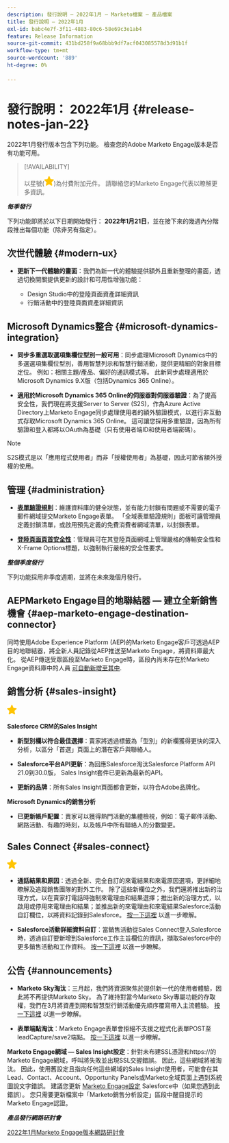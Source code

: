 ```yaml
---
description: 發行說明 — 2022年1月 — Marketo檔案 — 產品檔案
title: 發行說明 — 2022年1月
exl-id: babc4e7f-3f11-4883-80c6-58e69c3e1ab4
feature: Release Information
source-git-commit: 431bd258f9a68bbb9df7acf043085578d3d91b1f
workflow-type: tm+mt
source-wordcount: '889'
ht-degree: 0%

---
```


# 發行說明： 2022年1月 {#release-notes-jan-22}

2022年1月發行版本包含下列功能。 檢查您的Adobe Marketo Engage版本是否有功能可用。

>[!AVAILABILITY]
>
>以星號(![星形](assets/yellow-star.png))為付費附加元件。 請聯絡您的Marketo Engage代表以瞭解更多資訊。

**_每季發行_**

下列功能即將於以下日期開始發行： **2022年1月21日**，並在接下來的幾週內分階段推出每個功能（除非另有指定）。

## 次世代體驗 {#modern-ux}

* **更新下一代體驗的畫面**：我們為新一代的體驗提供額外且重新整理的畫面，透過切換開關提供更新的設計和可用性增強功能：

   * Design Studio中的登陸頁面資產詳細資訊
   * 行銷活動中的登陸頁面資產詳細資訊

## Microsoft Dynamics整合 {#microsoft-dynamics-integration}

* **同步多重選取選項集欄位型別一般可用**：同步處理Microsoft Dynamics中的多選選項集欄位型別，善用智慧列示和智慧行銷活動，提供更精細的對象目標定位。 例如：相關主題/產品、偏好的通訊模式等。 此新同步處理適用於Microsoft Dynamics 9.X版（包括Dynamics 365 Online）。

* **適用於Microsoft Dynamics 365 Online的伺服器對伺服器驗證**：為了提高安全性，我們現在將支援Server to Server (S2S)，作為Azure Active Directory上Marketo Engage同步處理使用者的額外驗證模式，以進行非互動式存取Microsoft Dynamics 365 Online。 這可讓您採用多重驗證，因為所有驗證和登入都將以OAuth為基礎（只有使用者端ID和使用者端密碼）。

>[!NOTE]
>
>S2S模式是以「應用程式使用者」而非「授權使用者」為基礎，因此可節省額外授權的使用。

## 管理 {#administration}

* **[表單驗證規則](/help/marketo/product-docs/administration/settings/global-form-validation-rules.md)**：維護資料庫的健全狀態，並有能力封鎖有問題或不需要的電子郵件網域提交Marketo Engage表單。 「全域表單驗證規則」面板可讓管理員定義封鎖清單，或啟用預先定義的免費消費者網域清單，以封鎖表單。

* **[登陸頁面頁首安全性](/help/marketo/product-docs/administration/settings/landing-page-headers.md)**：管理員可在其登陸頁面網域上管理嚴格的傳輸安全性和X-Frame Options標題，以強制執行嚴格的安全性要求。

**_整個季度發行_**

下列功能採用非季度週期，並將在未來幾個月發行。

## AEPMarketo Engage目的地聯結器 — 建立全新銷售機會 {#aep-marketo-engage-destination-connector}

同時使用Adobe Experience Platform (AEP)的Marketo Engage客戶可透過AEP目的地聯結器，將全新人員記錄從AEP推送至Marketo Engage，將資料庫最大化。 從AEP傳送受眾區段至Marketo Engage時，區段內尚未存在於Marketo Engage資料庫中的人員 [可自動新增至其中](/help/marketo/product-docs/core-marketo-concepts/smart-lists-and-static-lists/static-lists/push-an-adobe-experience-platform-segment-to-a-marketo-static-list.md).

## 銷售分析 {#sales-insight}

![（星形）](assets/yellow-star.png)

**Salesforce CRM的Sales Insight**

* **新型別欄以符合最佳選擇**：賣家將透過標籤為「型別」的新欄獲得更快的深入分析，以區分「首選」頁面上的潛在客戶與聯絡人。

* **Salesforce平台API更新**：為回應Salesforce淘汰Salesforce Platform API 21.0到30.0版， Sales Insight套件已更新為最新的API。

* **更新的品牌**：所有Sales Insight頁面都會更新，以符合Adobe品牌化。

**Microsoft Dynamics的銷售分析**

* **已更新帳戶配置**：賣家可以獲得熱門活動的集體檢視，例如：電子郵件活動、網路活動、有趣的時刻，以及帳戶中所有聯絡人的分數變更。

## Sales Connect {#sales-connect}

![（星形）](assets/yellow-star.png)

* **通話結果和原因**：透過全新、完全自訂的來電結果和來電原因選項，更詳細地瞭解及追蹤銷售團隊的對外工作。 除了這些新欄位之外，我們還將推出新的治理方式，以在賣家打電話時強制來電理由和結果選擇；推出新的治理方式，以啟用或停用來電理由和結果；並推出新的來電理由和來電結果Salesforce活動自訂欄位，以將資料記錄到Salesforce。 [按一下這裡](https://nation.marketo.com/t5/product-blogs/sales-connect-enhancements-to-call-outcomes-q1-22-release/ba-p/319812) 以進一步瞭解。

* **Salesforce活動詳細資料自訂**：當銷售活動從Sales Connect登入Salesforce時，透過自訂要新增到Salesforce工作主旨欄位的資訊，擷取Salesforce中的更多銷售活動和工作資料。 [按一下這裡](https://nation.marketo.com/t5/product-blogs/sales-connect-enahncements-to-activity-logging-to-salesforce-q1/ba-p/319819) 以進一步瞭解。

## 公告 {#announcements}

* **Marketo Sky淘汰**：三月起，我們將資源聚焦於提供新一代的使用者體驗，因此將不再提供Marketo Sky。 為了維持對當今Marketo Sky專屬功能的存取權，我們在3月將資產到期和智慧型行銷活動優先順序覆寫帶入主流體驗。 [按一下這裡](https://nation.marketo.com/t5/the-modern-ux/marketo-sky-deprecation-notice/ba-p/320115#M33) 以進一步瞭解。

* **表單端點淘汰**：Marketo Engage表單會拒絕不支援之程式化表單POST至leadCapture/save2端點。 [按一下這裡](https://nation.marketo.com/t5/product-documents/updated-october-2021-upcoming-changes-to-the-marketo-engage-form/ta-p/306631) 以進一步瞭解。

**Marketo Engage網域 — Sales Insight設定**：針對未布建SSL憑證和https://的Marketo Engage網域，呼叫將失敗並出現SSL交握錯誤。 因此，這些網域將被淘汰。 因此，使用舊設定且指向任何這些網域的Sales Insight使用者，可能會在其Lead、Contact、Account、Opportunity Panels或Marketo全域頁面上遇到系統圖說文字錯誤。 建議您更新 [Marketo Engage設定](/help/marketo/product-docs/marketo-sales-insight/msi-for-salesforce/configuration/configure-marketo-sales-insight-in-salesforce-enterprise-unlimited.md) Salesforce中（如果您遇到此錯誤）。 您只需要更新檔案中「Marketo銷售分析設定」區段中醒目提示的Marketo Engage認證。

**_產品發行網路研討會_**

[2022年1月Marketo Engage版本網路研討會](https://engage.marketo.com/2022_January_Release_Webinar_DemandPage.html)
